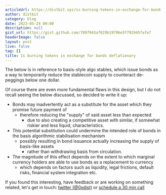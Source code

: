 ```yaml
---
articleUrl: https://distbit.xyz/is-burning-tokens-in-exchange-for-bonds-actually-deflationary
author: distbit
category: blog
date: 2023-05-24 00:00
description: null
gist_url: https://gist.github.com/7897943af029b19796e5f791945fa7e7
headerImage: false
layout: post
live: false
tag: []
title: Is burning tokens in exchange for bonds deflationary
---
```






The below is in reference to basis-style algo stables, which issue bonds as a way to temporarily reduce the stablecoin supply to counteract de-peggings below one dollar.  

Of course there are even more fundamental flaws in this design, but I do not recall seeing the below discussed, so decided to write it up:  

- Bonds may inadvertently act as a substitute for the asset which they promise future payment of  
	- therefore reducing the "supply" of said asset less than expected  
		- due to also creating a competitive asset with similar, if somewhat riskier and less liquid, characteristics.  
- This potential substitution could undermine the intended role of bonds in the basis algorithmic stabilisation mechanism  
	- possibly resulting in bond issuance actually increasing the supply of basis-like assets  
		- rather than withdrawing basis from circulation.  
- The magnitude of this effect depends on the extent to which marginal currency holders are able to use bonds as a replacement to currency  
	- which depends on factors such as liquidity, legal frictions, default risks, financial system integration etc.  



If you found this interesting, have feedback or are working on something related, let's get in touch: [twitter (@0xdist)](https://twitter.com/0xdist) or [schedule a 30 min call](https://cal.com/distbit/30min)